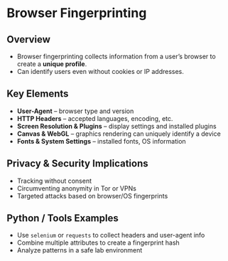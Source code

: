 # Browser Fingerprinting

## Overview
- Browser fingerprinting collects information from a user’s browser to create a **unique profile**.  
- Can identify users even without cookies or IP addresses.

## Key Elements
- **User-Agent** – browser type and version  
- **HTTP Headers** – accepted languages, encoding, etc.  
- **Screen Resolution & Plugins** – display settings and installed plugins  
- **Canvas & WebGL** – graphics rendering can uniquely identify a device  
- **Fonts & System Settings** – installed fonts, OS information  

## Privacy & Security Implications
- Tracking without consent  
- Circumventing anonymity in Tor or VPNs  
- Targeted attacks based on browser/OS fingerprints  

## Python / Tools Examples
- Use `selenium` or `requests` to collect headers and user-agent info  
- Combine multiple attributes to create a fingerprint hash  
- Analyze patterns in a safe lab environment
